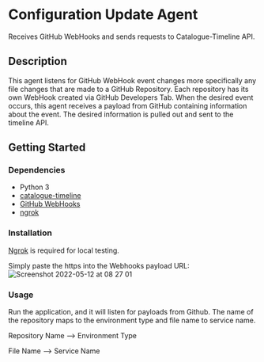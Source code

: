 # Configuration Update Agent

Receives GitHub WebHooks and sends requests to Catalogue-Timeline API.

## Description
This agent listens for GitHub WebHook event changes more specifically any file changes that are made to a GitHub Repository.
Each repository has its own WebHook created via GitHub Developers Tab. When the desired event occurs, this agent receives
a payload from GitHub containing information about the event. The desired information is pulled out and sent to the timeline API.

## Getting Started

### Dependencies
- Python 3
- [catalogue-timeline](https://github.com/hmrc/catalogue-timeline)
- [GitHub WebHooks](https://docs.github.com/en/developers/webhooks-and-events/webhooks/about-webhooks)
- [ngrok](https://ngrok.com/)



### Installation
 [Ngrok](https://ngrok.com/) is required for local testing.

Simply paste the https into the Webhooks payload URL:
 ![Screenshot 2022-05-12 at 08 27 01](https://user-images.githubusercontent.com/45664271/168015457-6cc67924-6dfb-4e42-8e82-66232705ee8e.png)



### Usage
Run the application, and it will listen for payloads from Github. 
The name of the repository maps to the environment type and file name to service name.

Repository Name --> Environment Type

File Name --> Service Name



